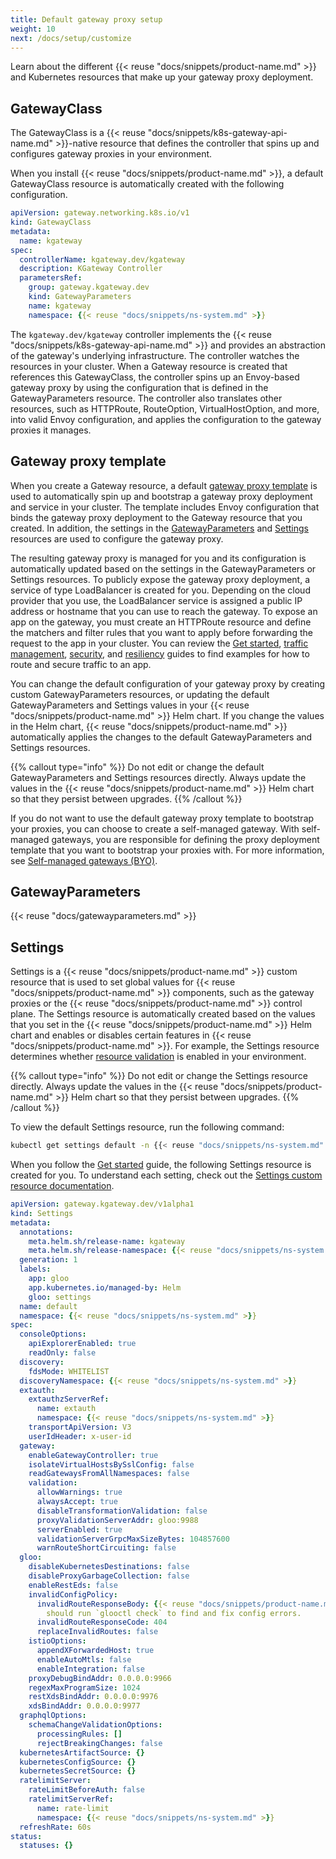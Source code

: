 ```yaml
---
title: Default gateway proxy setup
weight: 10
next: /docs/setup/customize
---
```


Learn about the different {{< reuse "docs/snippets/product-name.md" >}} and Kubernetes resources that make up your gateway proxy deployment.

## GatewayClass

The GatewayClass is a {{< reuse "docs/snippets/k8s-gateway-api-name.md" >}}-native resource that defines the controller that spins up and configures gateway proxies in your environment. 

When you install {{< reuse "docs/snippets/product-name.md" >}}, a default GatewayClass resource is automatically created with the following configuration. 

```yaml
apiVersion: gateway.networking.k8s.io/v1
kind: GatewayClass
metadata:
  name: kgateway
spec:
  controllerName: kgateway.dev/kgateway
  description: KGateway Controller
  parametersRef:
    group: gateway.kgateway.dev
    kind: GatewayParameters
    name: kgateway
    namespace: {{< reuse "docs/snippets/ns-system.md" >}}
```

The `kgateway.dev/kgateway` controller implements the {{< reuse "docs/snippets/k8s-gateway-api-name.md" >}} and provides an abstraction of the gateway's underlying infrastructure. The controller watches the resources in your cluster. When a Gateway resource is created that references this GatewayClass, the controller spins up an Envoy-based gateway proxy by using the configuration that is defined in the GatewayParameters resource. The controller also translates other resources, such as HTTPRoute, RouteOption, VirtualHostOption, and more, into valid Envoy configuration, and applies the configuration to the gateway proxies it manages. 

## Gateway proxy template

When you create a Gateway resource, a default [gateway proxy template](https://github.com/solo-io/gloo/blob/main/projects/gateway2/helm/gloo-gateway/templates/gateway/proxy-deployment.yaml) is used to automatically spin up and bootstrap a gateway proxy deployment and service in your cluster. The template includes Envoy configuration that binds the gateway proxy deployment to the Gateway resource that you created. In addition, the settings in the [GatewayParameters](#gatewayparameters) and [Settings](#settings) resources are used to configure the gateway proxy. 

The resulting gateway proxy is managed for you and its configuration is automatically updated based on the settings in the GatewayParameters or Settings resources. To publicly expose the gateway proxy deployment, a service of type LoadBalancer is created for you. Depending on the cloud provider that you use, the LoadBalancer service is assigned a public IP address or hostname that you can use to reach the gateway. To expose an app on the gateway, you must create an HTTPRoute resource and define the matchers and filter rules that you want to apply before forwarding the request to the app in your cluster. You can review the [Get started](/docs/quickstart/), [traffic management](/docs/traffic-management/), [security](/docs/security/), and [resiliency](/docs/resiliency/) guides to find examples for how to route and secure traffic to an app. 

You can change the default configuration of your gateway proxy by creating custom GatewayParameters resources, or updating the default GatewayParameters and Settings values in your {{< reuse "docs/snippets/product-name.md" >}} Helm chart. If you change the values in the Helm chart, {{< reuse "docs/snippets/product-name.md" >}} automatically applies the changes to the default GatewayParameters and Settings resources. 

{{% callout type="info" %}}
Do not edit or change the default GatewayParameters and Settings resources directly. Always update the values in the {{< reuse "docs/snippets/product-name.md" >}} Helm chart so that they persist between upgrades.
{{% /callout %}} 

If you do not want to use the default gateway proxy template to bootstrap your proxies, you can choose to create a self-managed gateway. With self-managed gateways, you are responsible for defining the proxy deployment template that you want to bootstrap your proxies with. For more information, see [Self-managed gateways (BYO)](/docs/setup/customize/selfmanaged/).

## GatewayParameters 

{{< reuse "docs/gatewayparameters.md" >}}


## Settings

Settings is a {{< reuse "docs/snippets/product-name.md" >}} custom resource that is used to set global values for {{< reuse "docs/snippets/product-name.md" >}} components, such as the gateway proxies or the {{< reuse "docs/snippets/product-name.md" >}} control plane. The Settings resource is automatically created based on the values that you set in the {{< reuse "docs/snippets/product-name.md" >}} Helm chart and enables or disables certain features in {{< reuse "docs/snippets/product-name.md" >}}. For example, the Settings resource determines whether [resource validation](/docs/about/resource-validation/) is enabled in your environment. 

{{% callout type="info" %}}
Do not edit or change the Settings resource directly. Always update the values in the {{< reuse "docs/snippets/product-name.md" >}} Helm chart so that they persist between upgrades.
{{% /callout %}}

To view the default Settings resource, run the following command:
```sh
kubectl get settings default -n {{< reuse "docs/snippets/ns-system.md" >}} -o yaml
```

When you follow the [Get started](/docs/quickstart/) guide, the following Settings resource is created for you. To understand each setting, check out the [Settings custom resource documentation](/docs/reference/api/top-level/settings.proto.sk/). 
```yaml
apiVersion: gateway.kgateway.dev/v1alpha1
kind: Settings
metadata:
  annotations:
    meta.helm.sh/release-name: kgateway
    meta.helm.sh/release-namespace: {{< reuse "docs/snippets/ns-system.md" >}}
  generation: 1
  labels:
    app: gloo
    app.kubernetes.io/managed-by: Helm
    gloo: settings
  name: default
  namespace: {{< reuse "docs/snippets/ns-system.md" >}}
spec:
  consoleOptions:
    apiExplorerEnabled: true
    readOnly: false
  discovery:
    fdsMode: WHITELIST
  discoveryNamespace: {{< reuse "docs/snippets/ns-system.md" >}}
  extauth:
    extauthzServerRef:
      name: extauth
      namespace: {{< reuse "docs/snippets/ns-system.md" >}}
    transportApiVersion: V3
    userIdHeader: x-user-id
  gateway:
    enableGatewayController: true
    isolateVirtualHostsBySslConfig: false
    readGatewaysFromAllNamespaces: false
    validation:
      allowWarnings: true
      alwaysAccept: true
      disableTransformationValidation: false
      proxyValidationServerAddr: gloo:9988
      serverEnabled: true
      validationServerGrpcMaxSizeBytes: 104857600
      warnRouteShortCircuiting: false
  gloo:
    disableKubernetesDestinations: false
    disableProxyGarbageCollection: false
    enableRestEds: false
    invalidConfigPolicy:
      invalidRouteResponseBody: {{< reuse "docs/snippets/product-name.md" >}} has invalid configuration. Administrators
        should run `glooctl check` to find and fix config errors.
      invalidRouteResponseCode: 404
      replaceInvalidRoutes: false
    istioOptions:
      appendXForwardedHost: true
      enableAutoMtls: false
      enableIntegration: false
    proxyDebugBindAddr: 0.0.0.0:9966
    regexMaxProgramSize: 1024
    restXdsBindAddr: 0.0.0.0:9976
    xdsBindAddr: 0.0.0.0:9977
  graphqlOptions:
    schemaChangeValidationOptions:
      processingRules: []
      rejectBreakingChanges: false
  kubernetesArtifactSource: {}
  kubernetesConfigSource: {}
  kubernetesSecretSource: {}
  ratelimitServer:
    rateLimitBeforeAuth: false
    ratelimitServerRef:
      name: rate-limit
      namespace: {{< reuse "docs/snippets/ns-system.md" >}}
  refreshRate: 60s
status:
  statuses: {}
```

